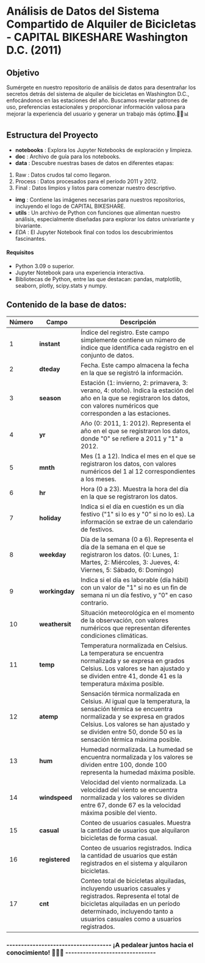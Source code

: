 # Análisis de Datos del Sistema Compartido de Alquiler de Bicicletas - CAPITAL BIKESHARE Washington D.C. (2011)

## Objetivo
Sumérgete en nuestro repositorio de análisis de datos para desentrañar los secretos detrás del sistema de alquiler de bicicletas en Washington D.C., enfocándonos en las estaciones del año. Buscamos revelar patrones de uso, preferencias estacionales y proporcionar información valiosa para mejorar la experiencia del usuario y generar un trabajo más óptimo.🚴‍♂️📊

## Estructura del Proyecto
- **notebooks** : Explora los Jupyter Notebooks de exploración y limpieza.
- **doc** : Archivo de guía para los notebooks.
- **data** : Descubre nuestras bases de datos en diferentes etapas:
1. Raw : Datos crudos tal como llegaron.
2. Process : Datos procesados para el período 2011 y 2012.
3. Final : Datos limpios y listos para comenzar nuestro descriptivo.
- **img** : Contiene las imágenes necesarias para nuestros repositorios, incluyendo el logo de CAPITAL BIKESHARE.
- **utils** : Un archivo de Python con funciones que alimentan nuestro análisis, especialmente diseñadas para explorar los datos univariante y bivariante.
- *EDA* : El Jupyter Notebook final con todos los descubrimientos fascinantes.

#### **Requisitos**
- Python 3.09 o superior.
- Jupyter Notebook para una experiencia interactiva.
- Bibliotecas de Python, entre las que destacan: pandas, matplotlib, seaborn, plotly, scipy.stats y numpy.

## Contenido de la base de datos: 

| Número | Campo        | Descripción                                                                                           |
|--------|--------------|-------------------------------------------------------------------------------------------------------|
| 1      | **instant**   | Índice del registro. Este campo simplemente contiene un número de índice que identifica cada registro en el conjunto de datos.                                   |
| 2      | **dteday**    | Fecha. Este campo almacena la fecha en la que se registró la información.                                |
| 3      | **season**    | Estación (1: invierno, 2: primavera, 3: verano, 4: otoño). Indica la estación del año en la que se registraron los datos, con valores numéricos que corresponden a las estaciones.          |
| 4      | **yr**        | Año (0: 2011, 1: 2012). Representa el año en el que se registraron los datos, donde "0" se refiere a 2011 y "1" a 2012.                                                |
| 5      | **mnth**      | Mes (1 a 12). Indica el mes en el que se registraron los datos, con valores numéricos del 1 al 12 correspondientes a los meses.                                      |
| 6      | **hr**        | Hora (0 a 23). Muestra la hora del día en la que se registraron los datos.                  |
| 7      | **holiday**   | Indica si el día en cuestión es un día festivo ("1" si lo es y "0" si no lo es). La información se extrae de un calendario de festivos.       |
| 8      | **weekday**   | Día de la semana (0 a 6). Representa el día de la semana en el que se registraron los datos. (0: Lunes, 1: Martes, 2: Miércoles, 3: Jueves, 4: Viernes, 5: Sábado, 6: Domingo)                  |
| 9      | **workingday**| Indica si el día es laborable (día hábil) con un valor de "1" si no es un fin de semana ni un día festivo, y "0" en caso contrario. |
| 10     | **weathersit**| Situación meteorológica en el momento de la observación, con valores numéricos que representan diferentes condiciones climáticas.                                        |
| 11     | **temp**      | Temperatura normalizada en Celsius. La temperatura se encuentra normalizada y se expresa en grados Celsius. Los valores se han ajustado y se dividen entre 41, donde 41 es la temperatura máxima posible.                            |
| 12     | **atemp**     | Sensación térmica normalizada en Celsius. Al igual que la temperatura, la sensación térmica se encuentra normalizada y se expresa en grados Celsius. Los valores se han ajustado y se dividen entre 50, donde 50 es la sensación térmica máxima posible.        |
| 13     | **hum**       | Humedad normalizada. La humedad se encuentra normalizada y los valores se dividen entre 100, donde 100 representa la humedad máxima posible.                                 |
| 14     | **windspeed** | Velocidad del viento normalizada. La velocidad del viento se encuentra normalizada y los valores se dividen entre 67, donde 67 es la velocidad máxima posible del viento.            |
| 15     | **casual**    | Conteo de usuarios casuales. Muestra la cantidad de usuarios que alquilaron bicicletas de forma casual.                                                               |
| 16     | **registered**| Conteo de usuarios registrados. Indica la cantidad de usuarios que están registrados en el sistema y alquilaron bicicletas.                                             |
| 17     | **cnt**       | Conteo total de bicicletas alquiladas, incluyendo usuarios casuales y registrados. Representa el total de bicicletas alquiladas en un período determinado, incluyendo tanto a usuarios casuales como a usuarios registrados. |

### ------------------------------------ ¡A pedalear juntos hacia el conocimiento! 🚴‍♀️🌐 -------------------------------


